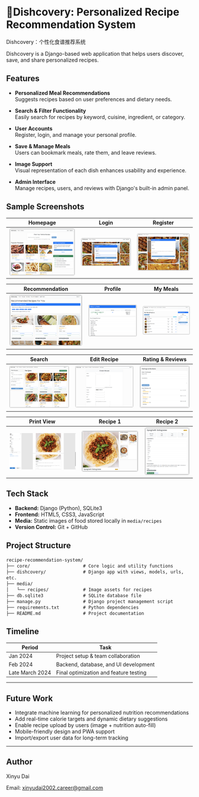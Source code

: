 # 🥗Dishcovery: Personalized Recipe Recommendation System
Dishcovery：个性化食谱推荐系统

Dishcovery is a Django-based web application that helps users discover, save, and share personalized recipes.

## Features

- **Personalized Meal Recommendations**  
  Suggests recipes based on user preferences and dietary needs.

- **Search & Filter Functionality**  
  Easily search for recipes by keyword, cuisine, ingredient, or category.

- **User Accounts**  
  Register, login, and manage your personal profile.

- **Save & Manage Meals**  
  Users can bookmark meals, rate them, and leave reviews.

- **Image Support**  
  Visual representation of each dish enhances usability and experience.

- **Admin Interface**  
  Manage recipes, users, and reviews with Django's built-in admin panel.

## Sample Screenshots

| Homepage | Login | Register |
|---------|-------|----------|
| ![](screenshots/homepage.png) | ![](screenshots/login.png) | ![](screenshots/register.png) |

| Recommendation | Profile | My Meals |
|----------------|---------|----------|
| ![](screenshots/Recommandation.png) | ![](screenshots/Profile.png) | ![](screenshots/MyMeal.png) |

| Search | Edit Recipe | Rating & Reviews |
|--------|-------------|------------------|
| ![](screenshots/search.png) | ![](screenshots/EditingRecipe.png) | ![](screenshots/RatingReviews.png) |

| Print View | Recipe 1 | Recipe 2 |
|------------|----------|----------|
| ![](screenshots/PrintRecipe.png) | ![](screenshots/recipe1.png) | ![](screenshots/recipe2.png) |

## Tech Stack

- **Backend:** Django (Python), SQLite3
- **Frontend:** HTML5, CSS3, JavaScript
- **Media:** Static images of food stored locally in `media/recipes`
- **Version Control:** Git + GitHub

## Project Structure

```
recipe-recommendation-system/
├── core/                    # Core logic and utility functions
├── dishcovery/              # Django app with views, models, urls, etc.
├── media/
│   └── recipes/             # Image assets for recipes
├── db.sqlite3               # SQLite database file
├── manage.py                # Django project management script
├── requirements.txt         # Python dependencies
├── README.md                # Project documentation
```


## Timeline

| Period         | Task                                 |
|----------------|--------------------------------------|
| Jan 2024       | Project setup & team collaboration   |
| Feb 2024       | Backend, database, and UI development |
| Late March 2024 | Final optimization and feature testing |

---

## Future Work

- Integrate machine learning for personalized nutrition recommendations
- Add real-time calorie targets and dynamic dietary suggestions
- Enable recipe upload by users (image + nutrition auto-fill)
- Mobile-friendly design and PWA support
- Import/export user data for long-term tracking

---

## Author
Xinyu Dai

Email: xinyudai2002.career@gmail.com
